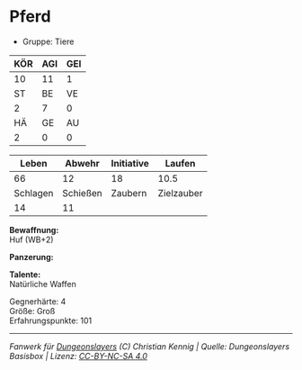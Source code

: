 # Pferd  
- Gruppe: Tiere  

| KÖR | AGI | GEI |  
| --- | --- | --- |  
| 10  | 11  | 1   |
| ST  | BE  | VE  |  
| 2   | 7   | 0   |
| HÄ  | GE  | AU  |  
| 2   | 0   | 0   |


| Leben    | Abwehr   | Initiative | Laufen     |
| -------- | -------- | ---------- | ---------- |
| 66       | 12       | 18         | 10.5       |
| Schlagen | Schießen | Zaubern    | Zielzauber |
| 14       | 11       |            |            |

**Bewaffnung:**  
Huf (WB+2)

**Panzerung:**  


**Talente:**  
Natürliche Waffen

Gegnerhärte: 4  
Größe: Groß  
Erfahrungspunkte: 101  



___
*Fanwerk für [Dungeonslayers](https://www.dungeonslayers.net/) (C) Christian Kennig | Quelle: Dungeonslayers Basisbox | Lizenz: [CC-BY-NC-SA 4.0](https://creativecommons.org/licenses/by-nc-sa/4.0/deed.de)*
